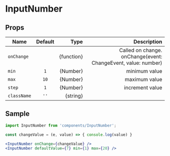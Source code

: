 # InputNumber

## Props

| Name           | Default |       Type |                                                  Description |
| -------------- | :-----: | ---------: | -----------------------------------------------------------: |
| `onChange`     |         | {function} | Called on change. onChange(event: ChangeEvent, value: number) |
| `min`          |   `1`   |   {Number} |                                                minimum value |
| `max`          |  `10`   |   {Number} |                                                maximum value |
| `step`         |   `1`   |   {Number} |                                              increment value |
| `className`    |  `''`   |   {string} |                                                              |

## Sample

```jsx
import InputNumber from 'components/InputNumber';

const changeValue = (e, value) => { console.log(value) }

<InputNumber onChange={changeValue} />
<InputNumber defaultValue={7} min={1} max={20} />
```